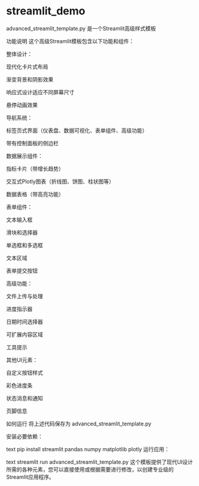 # streamlit_demo

advanced_streamlit_template.py 是一个Streamlit高级样式模板

功能说明
这个高级Streamlit模板包含以下功能和组件：

整体设计：

现代化卡片式布局

渐变背景和阴影效果

响应式设计适应不同屏幕尺寸

悬停动画效果

导航系统：

标签页式界面（仪表盘、数据可视化、表单组件、高级功能）

带有控制面板的侧边栏

数据展示组件：

指标卡片（带增长趋势）

交互式Plotly图表（折线图、饼图、柱状图等）

数据表格（带高亮功能）

表单组件：

文本输入框

滑块和选择器

单选框和多选框

文本区域

表单提交按钮

高级功能：

文件上传与处理

进度指示器

日期时间选择器

可扩展内容区域

工具提示

其他UI元素：

自定义按钮样式

彩色进度条

状态消息和通知

页脚信息

如何运行
将上述代码保存为 advanced_streamlit_template.py

安装必要依赖：

text
pip install streamlit pandas numpy matplotlib plotly
运行应用：

text
streamlit run advanced_streamlit_template.py
这个模板提供了现代UI设计所需的各种元素，您可以直接使用或根据需要进行修改，以创建专业级的Streamlit应用程序。
